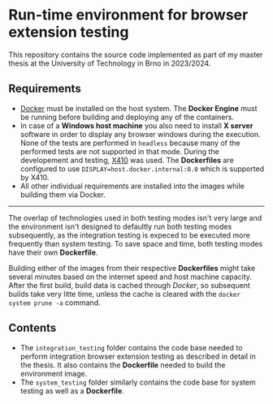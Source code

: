 # Run-time environment for browser extension testing

This repository contains the source code implemented as part of my master thesis at the University of Technology in Brno in 2023/2024. 

## Requirements
- [Docker](https://www.docker.com) must be installed on the host system. The **Docker Engine** must be running before building and deploying any of the containers.
- In case of a **Windows host machine** you also need to install **X server** software in order to display any browser windows during the execution. None of the tests are performed in `headless` because many of the performed tests are not supported in that mode. During the developement and testing, [X410](https://x410.dev) was used. The **Dockerfiles** are configured to use `DISPLAY=host.docker.internal:0.0` which is supported by X410.
- All other individual requirements are installed into the images while building them via Docker.

---

The overlap of technologies used in both testing modes isn't very large and the environment isn't designed to defaultly run both testing modes subsequently, as the integration testing is expeced to be executed more frequently than system testing. To save space and time, both testing modes have their own **Dockerfile**.

Building either of the images from their respective **Dockerfiles** might take several minutes based on the internet speed and host machine capacity. After the first build, build data is cached through *Docker*, so subsequent builds take very litte time, unless the cache is cleared with the `docker system prune -a` command.

## Contents
- The `integration_testing` folder contains the code base needed to perform integration browser extension testing as described in detail in the thesis. It also contains the **Dockerfile** needed to build the environment image.
- The `system_testing` folder similarly contains the code base for system testing as well as a **Dockerfile**.